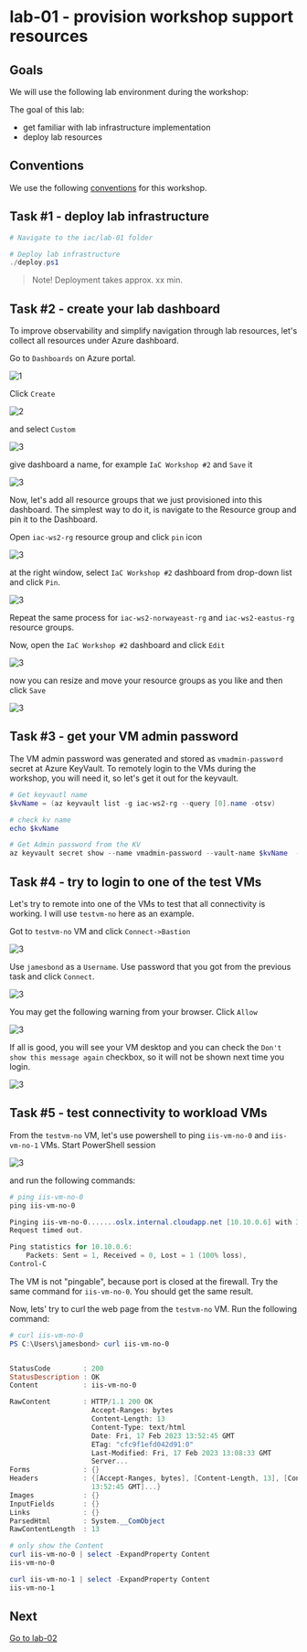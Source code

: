 # lab-01 - provision workshop support resources

## Goals

We will use the following lab environment during the workshop:

The goal of this lab:
* get familiar with lab infrastructure implementation
* deploy lab resources


## Conventions

We use the following [conventions](../../conventions.md) for this workshop.

## Task #1 - deploy lab infrastructure


```powershell
# Navigate to the iac/lab-01 folder

# Deploy lab infrastructure
./deploy.ps1

```

> Note! Deployment takes approx. xx min.


## Task #2 - create your lab dashboard

To improve observability and simplify navigation through lab resources, let's collect all resources under Azure dashboard.

Go to `Dashboards` on Azure portal.

![1](images/1.jpg)

Click `Create`

![2](images/2.jpg)

and select `Custom`

![3](images/3.jpg)

give dashboard a name, for example `IaC Workshop #2` and `Save` it

![3](images/4.jpg)

Now, let's add all resource groups that we just provisioned into this dashboard. The simplest way to do it, is navigate to the Resource group and pin it to the Dashboard.

Open `iac-ws2-rg` resource group and click `pin` icon

![3](images/5.jpg)

at the right window, select `IaC Workshop #2` dashboard from drop-down list and click `Pin`.

![3](images/6.jpg)

Repeat the same process for `iac-ws2-norwayeast-rg` and `iac-ws2-eastus-rg` resource groups.

Now, open the `IaC Workshop #2` dashboard and click `Edit`

![3](images/7.jpg)

now you can resize and move  your resource groups as you like and then click `Save`

![3](images/8.jpg)


## Task #3 - get your VM admin password

The VM admin password was generated and stored as `vmadmin-password` secret at Azure KeyVault. To remotely login to the VMs during the workshop, you will need it, so let's get it out for the keyvault.

```powershell
# Get keyvautl name 
$kvName = (az keyvault list -g iac-ws2-rg --query [0].name -otsv)

# check kv name 
echo $kvName

# Get Admin password from the KV
az keyvault secret show --name vmadmin-password --vault-name $kvName  --query value -otsv
```

## Task #4 - try to login to one of the test VMs

Let's try to remote into one of the VMs to test that all connectivity is working. I will use `testvm-no` here as an example.

Got to `testvm-no` VM and click `Connect->Bastion`

![3](images/9.jpg)

Use `jamesbond` as a `Username`. Use password that you got from the previous task and click `Connect`.

![3](images/10.jpg)

You may get the following warning from your browser. Click `Allow`

![3](images/11.jpg)

If all is good, you will see your VM desktop and you can check the `Don't show this message again` checkbox, so it will not be shown next time you login.

![3](images/12.jpg)

## Task #5 - test connectivity to workload VMs

From the `testvm-no` VM, let's use powershell to ping `iis-vm-no-0` and `iis-vm-no-1` VMs. Start PowerShell session

![3](images/13.jpg)

and run the following commands:

```powershell
# ping iis-vm-no-0
ping iis-vm-no-0

Pinging iis-vm-no-0.......oslx.internal.cloudapp.net [10.10.0.6] with 32 bytes of data:
Request timed out.

Ping statistics for 10.10.0.6:
    Packets: Sent = 1, Received = 0, Lost = 1 (100% loss),
Control-C
```

The VM is not "pingable", because port is closed at the firewall. Try the same command for `iis-vm-no-0`. You should get the same result.

Now, lets' try to curl the web page from the `testvm-no` VM. Run the following command:

```powershell
# curl iis-vm-no-0
PS C:\Users\jamesbond> curl iis-vm-no-0


StatusCode        : 200
StatusDescription : OK
Content           : iis-vm-no-0

RawContent        : HTTP/1.1 200 OK
                    Accept-Ranges: bytes
                    Content-Length: 13
                    Content-Type: text/html
                    Date: Fri, 17 Feb 2023 13:52:45 GMT
                    ETag: "cfc9f1efd042d91:0"
                    Last-Modified: Fri, 17 Feb 2023 13:08:33 GMT
                    Server...
Forms             : {}
Headers           : {[Accept-Ranges, bytes], [Content-Length, 13], [Content-Type, text/html], [Date, Fri, 17 Feb 2023
                    13:52:45 GMT]...}
Images            : {}
InputFields       : {}
Links             : {}
ParsedHtml        : System.__ComObject
RawContentLength  : 13

# only show the Content
curl iis-vm-no-0 | select -ExpandProperty Content
iis-vm-no-0

curl iis-vm-no-1 | select -ExpandProperty Content
iis-vm-no-1
```

## Next
[Go to lab-02](../lab-02/readme.md)